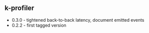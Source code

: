 k-profiler
----------

- 0.3.0 - tightened back-to-back latency, document emitted events
- 0.2.2 - first tagged version
